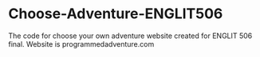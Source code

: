 # Choose-Adventure-ENGLIT506
The code for choose your own adventure website created for ENGLIT 506 final. Website is programmedadventure.com
